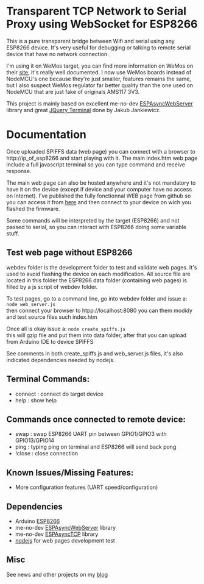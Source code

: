 Transparent TCP Network to Serial Proxy using WebSocket for ESP8266
===================================================================

This is a pure transparent bridge between Wifi and serial using any ESP8266 device. It's very useful for debugging or talking to remote serial device that have no network connection.

I'm using it on WeMos target, you can find more information on WeMos on their [site][1], it's really well documented.
I now use WeMos boards instead of NodeMCU's one because they're just smaller, features remains the same, but I also suspect WeMos regulator far better quality than the one used on NodeMCU that are just fake of originals AMS117 3V3.

This project is mainly based on excellent me-no-dev [ESPAsyncWebServer][4] library and great [JQuery Terminal][3] done by Jakub Jankiewicz.

Documentation
=============

Once uploaded SPIFFS data (web page) you can connect with a browser to http://ip_of_esp8266 and start playing with it.
The main index.htm web page include a full javascript terminal so you can type command and receive response.

The main web page can also be hosted anywhere and it's not mandatory to have it on the device (except if device and your computer have no access on Internet). I've published the fully fonctionnal WEB page from github so you can access it from [here][9] and then connect to your device on wich you flashed the firmware.

Some commands will be interpreted by the target (ESP8266) and not passed to serial, so you can interact with ESP8266 doing some variable stuff.

Test web page without ESP8266
-----------------------------

webdev folder is the development folder to test and validate web pages. It's used to avoid flashing the device on each modification.
All source file are located in this folder the ESP8266 data folder (containing web pages) is filled by a js script of webdev folder.

To test pages, go to a command line, go into webdev folder and issue a:
`node web_server.js`     
then connect your browser to htpp://localhost:8080 you can them modidy and test source files such index.htm

Once all is okay issue a:
`node create_spiffs.js`     
this will gzip file and put them into data folder, after that you can upload from Arduino IDE to device SPIFFS

See comments in both create_spiffs.js and web_server.js files, it's also indicated dependencies needed by nodejs.

Terminal Commands:
------------------
- connect : connect do target device
- help : show help

Commands once connected to remote device:
-----------------------------------------
- swap : swap ESP8266 UART pin between GPIO1/GPIO3 with GPIO13/GPIO14
- ping : typing ping on terminal and ESP8266 will send back pong
- !close : close connection

Known Issues/Missing Features:
------------------------------
- More configuration features (UART speed/configuration)

Dependencies
------------
- Arduino [ESP8266][6]
- me-no-dev [ESPAsyncWebServer][4] library
- me-no-dev [ESPAsyncTCP][5] library 
- [nodejs][7] for web pages development test 

Misc
----
See news and other projects on my [blog][2] 
 
[1]: http://www.wemos.cc/
[2]: https://hallard.me
[3]: http://terminal.jcubic.pl/
[4]: https://github.com/me-no-dev/ESPAsyncWebServer
[5]: https://github.com/me-no-dev/ESPAsyncTCP
[6]: https://github.com/esp8266/Arduino/blob/master/README.md
[7]: https://nodejs.org/

[9]: http://cdn.rawgit.com/hallard/WebSocketToSerial/master/webdev/index.htm


